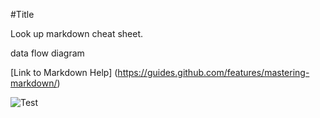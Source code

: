 #Title

Look up markdown cheat sheet.

data flow diagram

[Link to Markdown Help] (https://guides.github.com/features/mastering-markdown/)


![Test](https://cloud.githubusercontent.com/assets/3187377/18217291/ac46156e-7121-11e6-8883-3749c6a6ab3d.png)

